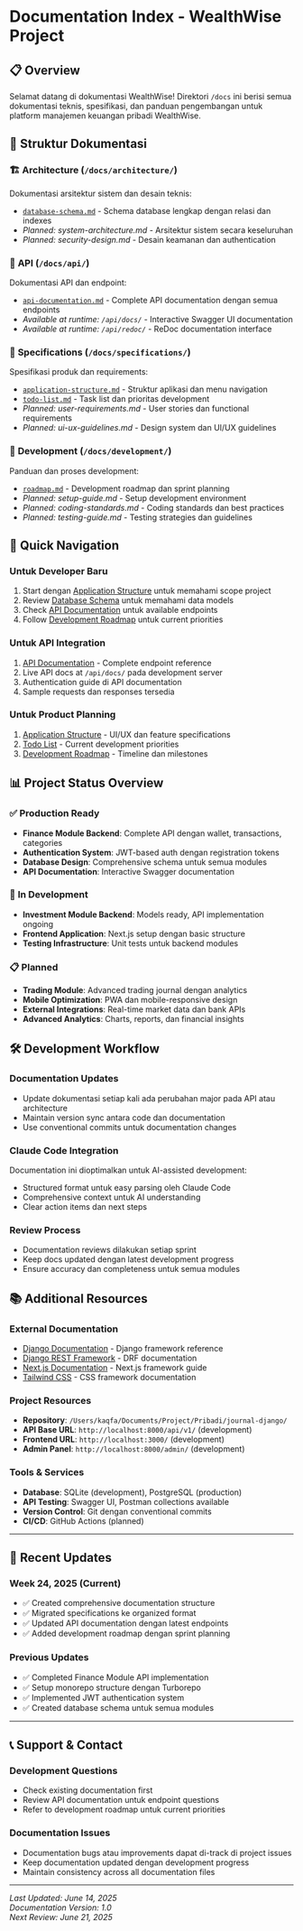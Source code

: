 # Documentation Index - WealthWise Project

## 📋 Overview

Selamat datang di dokumentasi WealthWise! Direktori `/docs` ini berisi semua dokumentasi teknis, spesifikasi, dan panduan pengembangan untuk platform manajemen keuangan pribadi WealthWise.

## 📁 Struktur Dokumentasi

### 🏗️ **Architecture** (`/docs/architecture/`)
Dokumentasi arsitektur sistem dan desain teknis:
- [`database-schema.md`](./architecture/database-schema.md) - Schema database lengkap dengan relasi dan indexes
- *Planned: system-architecture.md* - Arsitektur sistem secara keseluruhan
- *Planned: security-design.md* - Desain keamanan dan authentication

### 📡 **API** (`/docs/api/`)
Dokumentasi API dan endpoint:
- [`api-documentation.md`](./api/api-documentation.md) - Complete API documentation dengan semua endpoints
- *Available at runtime: `/api/docs/`* - Interactive Swagger UI documentation
- *Available at runtime: `/api/redoc/`* - ReDoc documentation interface

### 📝 **Specifications** (`/docs/specifications/`)
Spesifikasi produk dan requirements:
- [`application-structure.md`](./specifications/application-structure.md) - Struktur aplikasi dan menu navigation
- [`todo-list.md`](./specifications/todo-list.md) - Task list dan prioritas development
- *Planned: user-requirements.md* - User stories dan functional requirements
- *Planned: ui-ux-guidelines.md* - Design system dan UI/UX guidelines

### 🚀 **Development** (`/docs/development/`)
Panduan dan proses development:
- [`roadmap.md`](./development/roadmap.md) - Development roadmap dan sprint planning
- *Planned: setup-guide.md* - Setup development environment
- *Planned: coding-standards.md* - Coding standards dan best practices
- *Planned: testing-guide.md* - Testing strategies dan guidelines

## 🎯 Quick Navigation

### **Untuk Developer Baru**
1. Start dengan [Application Structure](./specifications/application-structure.md) untuk memahami scope project
2. Review [Database Schema](./architecture/database-schema.md) untuk memahami data models
3. Check [API Documentation](./api/api-documentation.md) untuk available endpoints
4. Follow [Development Roadmap](./development/roadmap.md) untuk current priorities

### **Untuk API Integration**
1. [API Documentation](./api/api-documentation.md) - Complete endpoint reference
2. Live API docs at `/api/docs/` pada development server
3. Authentication guide di API documentation
4. Sample requests dan responses tersedia

### **Untuk Product Planning**
1. [Application Structure](./specifications/application-structure.md) - UI/UX dan feature specifications
2. [Todo List](./specifications/todo-list.md) - Current development priorities
3. [Development Roadmap](./development/roadmap.md) - Timeline dan milestones

## 📊 Project Status Overview

### ✅ **Production Ready**
- **Finance Module Backend**: Complete API dengan wallet, transactions, categories
- **Authentication System**: JWT-based auth dengan registration tokens
- **Database Design**: Comprehensive schema untuk semua modules
- **API Documentation**: Interactive Swagger documentation

### 🚧 **In Development**
- **Investment Module Backend**: Models ready, API implementation ongoing
- **Frontend Application**: Next.js setup dengan basic structure
- **Testing Infrastructure**: Unit tests untuk backend modules

### 📋 **Planned**
- **Trading Module**: Advanced trading journal dengan analytics
- **Mobile Optimization**: PWA dan mobile-responsive design
- **External Integrations**: Real-time market data dan bank APIs
- **Advanced Analytics**: Charts, reports, dan financial insights

## 🛠️ Development Workflow

### **Documentation Updates**
- Update dokumentasi setiap kali ada perubahan major pada API atau architecture
- Maintain version sync antara code dan documentation
- Use conventional commits untuk documentation changes

### **Claude Code Integration**
Documentation ini dioptimalkan untuk AI-assisted development:
- Structured format untuk easy parsing oleh Claude Code
- Comprehensive context untuk AI understanding
- Clear action items dan next steps

### **Review Process**
- Documentation reviews dilakukan setiap sprint
- Keep docs updated dengan latest development progress
- Ensure accuracy dan completeness untuk semua modules

## 📚 Additional Resources

### **External Documentation**
- [Django Documentation](https://docs.djangoproject.com/) - Django framework reference
- [Django REST Framework](https://www.django-rest-framework.org/) - DRF documentation
- [Next.js Documentation](https://nextjs.org/docs) - Next.js framework guide
- [Tailwind CSS](https://tailwindcss.com/docs) - CSS framework documentation

### **Project Resources**
- **Repository**: `/Users/kaqfa/Documents/Project/Pribadi/journal-django/`
- **API Base URL**: `http://localhost:8000/api/v1/` (development)
- **Frontend URL**: `http://localhost:3000/` (development)
- **Admin Panel**: `http://localhost:8000/admin/` (development)

### **Tools & Services**
- **Database**: SQLite (development), PostgreSQL (production)
- **API Testing**: Swagger UI, Postman collections available
- **Version Control**: Git dengan conventional commits
- **CI/CD**: GitHub Actions (planned)

---

## 🔄 Recent Updates

### **Week 24, 2025 (Current)**
- ✅ Created comprehensive documentation structure
- ✅ Migrated specifications ke organized format
- ✅ Updated API documentation dengan latest endpoints
- ✅ Added development roadmap dengan sprint planning

### **Previous Updates**
- ✅ Completed Finance Module API implementation
- ✅ Setup monorepo structure dengan Turborepo
- ✅ Implemented JWT authentication system
- ✅ Created database schema untuk semua modules

---

## 📞 Support & Contact

### **Development Questions**
- Check existing documentation first
- Review API documentation untuk endpoint questions
- Refer to development roadmap untuk current priorities

### **Documentation Issues**
- Documentation bugs atau improvements dapat di-track di project issues
- Keep documentation updated dengan development progress
- Maintain consistency across all documentation files

---

*Last Updated: June 14, 2025*  
*Documentation Version: 1.0*  
*Next Review: June 21, 2025*
